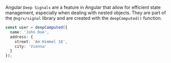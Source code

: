 Angular `Deep Signals` are a feature in Angular that allow for efficient state management, especially when dealing with nested objects. They are part of the `@ngrx/signal` library and are created with the `deepComputed()` function.

```typescript
const user = deepComputed({
  name: 'John Doe',
  address: {
    street: 'Am Himmel 18',
    city: 'Vienna'
  }
});
```